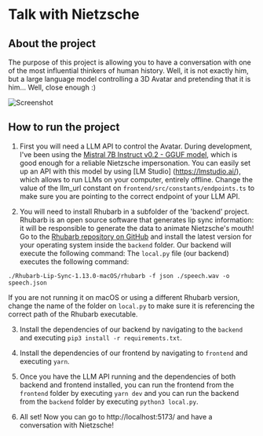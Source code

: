 # Talk with Nietzsche

## About the project

The purpose of this project is allowing you to have a conversation with one of the most influential thinkers of human history. Well, it is not exactly him, but a large language model controlling a 3D Avatar and pretending that it is him... Well, close enough :)

![Screenshot](screenshot.png)

## How to run the project

1. First you will need a LLM API to control the Avatar. During development, I've been using the [Mistral 7B Instruct v0.2 - GGUF model](https://huggingface.co/TheBloke/Mistral-7B-Instruct-v0.2-GGUF), which is good enough for a reliable Nietzsche impersonation. You can easily set up an API with this model by using [LM Studio] (https://lmstudio.ai/), which allows to run LLMs on your computer, entirely offline. Change the value of the llm_url constant on `frontend/src/constants/endpoints.ts` to make sure you are pointing to the correct endpoint of your LLM API.

2. You will need to install Rhubarb in a subfolder of the 'backend' project. Rhubarb is an open source software that generates lip sync information: it will be responsible to generate the data to animate Nietzsche's mouth! Go to the [Rhubarb repository on GitHub](https://github.com/DanielSWolf/rhubarb-lip-sync) and install the latest version for your operating system inside the `backend` folder. Our backend will execute the following command:
   The `local.py` file (our backend) executes the following command:

```
./Rhubarb-Lip-Sync-1.13.0-macOS/rhubarb -f json ./speech.wav -o speech.json
```

If you are not running it on macOS or using a different Rhubarb version, change the name of the folder on `local.py` to make sure it is referencing the correct path of the Rhubarb executable.

3. Install the dependencies of our backend by navigating to the `backend` and executing `pip3 install -r requirements.txt`.

4. Install the dependencies of our frontend by navigating to `frontend` and executing `yarn`.

5. Once you have the LLM API running and the dependencies of both backend and frontend installed, you can run the frontend from the `frontend` folder by executing `yarn dev` and you can run the backend from the `backend` folder by executing `python3 local.py`.

6. All set! Now you can go to http://localhost:5173/ and have a conversation with Nietzsche!
